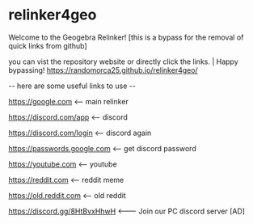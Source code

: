 # relinker4geo
Welcome to the Geogebra Relinker!
[this is a bypass for the removal of quick links from github]

you can vist the repository website or directly click the links. | Happy bypassing!
https://randomorca25.github.io/relinker4geo/

-- here are some useful links to use --

https://google.com <-- main relinker

https://discord.com/app <-- discord

https://discord.com/login <-- discord again

https://passwords.google.com <-- get discord password

https://youtube.com <-- youtube

https://reddit.com <-- reddit meme

https://old.reddit.com <-- old reddit

https://discord.gg/8HtBvxHhwH <--- Join our PC discord server [AD]
